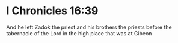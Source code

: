 # I Chronicles 16:39

And he left Zadok the priest and his brothers the priests before the tabernacle of the Lord in the high place that was at Gibeon
